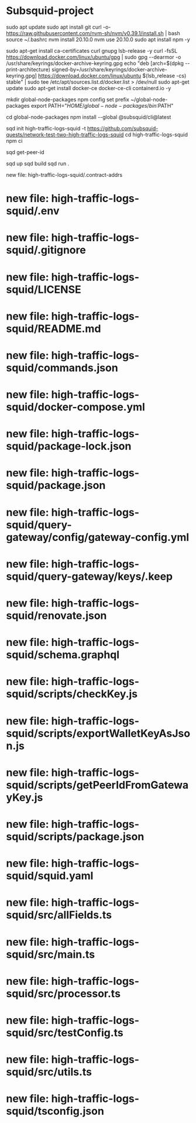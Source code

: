 # Subsquid-project

sudo apt update
sudo apt install git
curl -o- https://raw.githubusercontent.com/nvm-sh/nvm/v0.39.1/install.sh | bash
source ~/.bashrc
nvm install 20.10.0
nvm use 20.10.0
sudo apt install npm -y



sudo apt-get install ca-certificates curl gnupg lsb-release -y
curl -fsSL https://download.docker.com/linux/ubuntu/gpg | sudo gpg --dearmor -o /usr/share/keyrings/docker-archive-keyring.gpg
echo "deb [arch=$(dpkg --print-architecture) signed-by=/usr/share/keyrings/docker-archive-keyring.gpg] https://download.docker.com/linux/ubuntu $(lsb_release -cs) stable" | sudo tee /etc/apt/sources.list.d/docker.list > /dev/null
sudo apt-get update
sudo apt-get install docker-ce docker-ce-cli containerd.io -y

mkdir global-node-packages
npm config set prefix ~/global-node-packages
export PATH="${HOME}/global-node-packages/bin:$PATH"




cd global-node-packages
npm install --global @subsquid/cli@latest


sqd init high-traffic-logs-squid -t https://github.com/subsquid-quests/network-test-two-high-traffic-logs-squid
cd high-traffic-logs-squid
npm ci

sqd get-peer-id

sqd up
sqd build
sqd run .




new file:   high-traffic-logs-squid/.contract-addrs
#	new file:   high-traffic-logs-squid/.env
#	new file:   high-traffic-logs-squid/.gitignore
#	new file:   high-traffic-logs-squid/LICENSE
#	new file:   high-traffic-logs-squid/README.md
#	new file:   high-traffic-logs-squid/commands.json
#	new file:   high-traffic-logs-squid/docker-compose.yml
#	new file:   high-traffic-logs-squid/package-lock.json
#	new file:   high-traffic-logs-squid/package.json
#	new file:   high-traffic-logs-squid/query-gateway/config/gateway-config.yml
#	new file:   high-traffic-logs-squid/query-gateway/keys/.keep
#	new file:   high-traffic-logs-squid/renovate.json
#	new file:   high-traffic-logs-squid/schema.graphql
#	new file:   high-traffic-logs-squid/scripts/checkKey.js
#	new file:   high-traffic-logs-squid/scripts/exportWalletKeyAsJson.js
#	new file:   high-traffic-logs-squid/scripts/getPeerIdFromGatewayKey.js
#	new file:   high-traffic-logs-squid/scripts/package.json
#	new file:   high-traffic-logs-squid/squid.yaml
#	new file:   high-traffic-logs-squid/src/allFields.ts
#	new file:   high-traffic-logs-squid/src/main.ts
#	new file:   high-traffic-logs-squid/src/processor.ts
#	new file:   high-traffic-logs-squid/src/testConfig.ts
#	new file:   high-traffic-logs-squid/src/utils.ts
#	new file:   high-traffic-logs-squid/tsconfig.json
#
